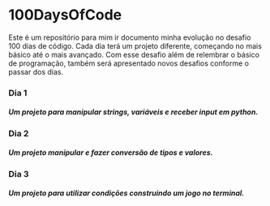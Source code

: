 # 100DaysOfCode

 Este é um repositório para mim ir documento minha evolução no desafio 100 dias de código. Cada dia terá um projeto diferente, começando no mais básico até o mais avançado.
 Com esse desafio além de relembrar o básico de programação, também será apresentado novos desafios conforme o passar dos dias.

### Dia 1
#####  Um projeto para manipular strings, variáveis e receber input em python.

### Dia 2
#####  Um projeto manipular e fazer conversão de tipos e valores.

### Dia 3
#####  Um projeto para utilizar condições construindo um jogo no terminal.
